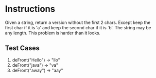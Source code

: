 # Instructions  

Given a string, return a version without the first 2 chars.  Except keep the first char if it is 'a' and keep the second char if it is 'b'.  The string may be any length.  This problem is harder than it looks.

  ## Test Cases
  1. deFront("Hello") -> "llo"
  2. deFront("java") -> "va"
  3. deFront("away") -> "aay"



  